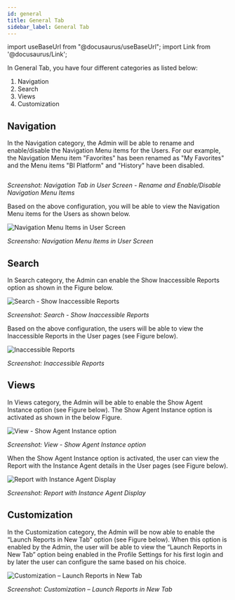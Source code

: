 ```yaml
---
id: general 
title: General Tab
sidebar_label: General Tab
---
```


import useBaseUrl from "@docusaurus/useBaseUrl";
import Link from '@docusaurus/Link';

In General Tab, you have four different categories as listed below:
1. <Link to={useBaseUrl('#navigation')}>Navigation</Link>
1. <Link to={useBaseUrl('#search')}>Search</Link>
1. <Link to={useBaseUrl('#views')}>Views</Link>
1. <Link to={useBaseUrl('#customization')}>Customization</Link>

## Navigation

In the Navigation category, the Admin will be able to rename and enable/disable the Navigation Menu items for the Users. For our example, the Navigation Menu item "Favorites" has been renamed as "My Favorites" and the Menu items "BI Platform" and "History" have been disabled.
  <div style={{textAlign: 'center'}}>
    <Zoom>
      <img alt="" src={useBaseUrl('doc-images/admin-guide/admin-functions/settings/nav1.png')}/>
    </Zoom>
  </div>

  *Screenshot: Navigation Tab in User Screen - Rename and Enable/Disable Navigation Menu Items*

Based on the above configuration, you will be able to view the Navigation Menu items for the Users as shown below.
  <div style={{textAlign: 'center'}}>
    <Zoom>
      <img alt="Navigation Menu Items in User Screen" src={useBaseUrl('doc-images/admin-guide/admin-functions/settings/nav2.png')}/>
    </Zoom>
  </div>
  
  *Screensho: Navigation Menu Items in User Screen*

## Search

In Search category, the Admin can enable the Show Inaccessible Reports option as shown in the Figure below.
  <div style={{textAlign: 'center'}}>
    <Zoom>
      <img alt="Search - Show Inaccessible Reports" src={useBaseUrl('doc-images/admin-guide/admin-functions/settings/sea1.png')}/>
    </Zoom>
  </div>

  *Screenshot: Search - Show Inaccessible Reports*

Based on the above configuration, the users will be able to view the
Inaccessible Reports in the User pages (see Figure below).
  <div style={{textAlign: 'center'}}>
    <Zoom>
      <img alt="Inaccessible Reports" src={useBaseUrl('doc-images/admin-guide/admin-functions/settings/ina.png')}/>
    </Zoom>
  </div>

  *Screenshot: Inaccessible Reports*

## Views

In Views category, the Admin will be able to enable the Show Agent Instance option (see Figure below). The Show Agent Instance option is activated as shown in the below Figure.
  <div style={{textAlign: 'center'}}>
    <Zoom>
      <img alt="View - Show Agent Instance option" src={useBaseUrl('doc-images/admin-guide/admin-functions/settings/vw2.png')}/>
    </Zoom>
  </div>

  *Screenshot: View - Show Agent Instance option*

When the Show Agent Instance option is activated, the user can view the Report with the Instance Agent details in the User pages (see Figure below).
  <div style={{textAlign: 'center'}}>
    <Zoom>
      <img alt="Report with Instance Agent Display" src={useBaseUrl('doc-images/admin-guide/admin-functions/settings/newad2.png')}/>
    </Zoom>
  </div>

  *Screenshot: Report with Instance Agent Display*

## Customization

In the Customization category, the Admin will be now able to enable the “Launch Reports in New Tab” option (see Figure below). When this option is enabled by the Admin, the user will be able to view the “Launch Reports in New Tab” option being enabled in the Profile Settings for his first login and by later the user can configure the same based on his
choice.
  <div style={{textAlign: 'center'}}>
    <Zoom>
      <img alt="Customization – Launch Reports in New Tab" src={useBaseUrl('doc-images/admin-guide/admin-functions/settings/cust.png')}/>
    </Zoom>
  </div>

  *Screenshot: Customization – Launch Reports in New Tab*


